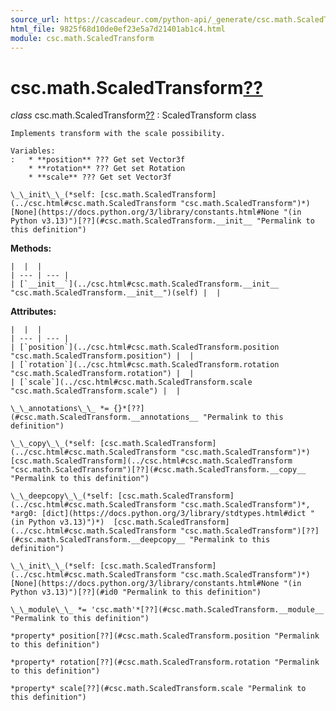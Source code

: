 ```yaml
---
source_url: https://cascadeur.com/python-api/_generate/csc.math.ScaledTransform.html
html_file: 9825f68d10de0ef23e5a7d21401ab1c4.html
module: csc.math.ScaledTransform
---
```


# csc.math.ScaledTransform[??](#csc-math-scaledtransform "Permalink to this heading")

*class* csc.math.ScaledTransform[??](#csc.math.ScaledTransform "Permalink to this definition")
:   ScaledTransform class

    Implements transform with the scale possibility.

    Variables:
    :   * **position** ??? Get set Vector3f
        * **rotation** ??? Get set Rotation
        * **scale** ??? Get set Vector3f

    \_\_init\_\_(*self: [csc.math.ScaledTransform](../csc.html#csc.math.ScaledTransform "csc.math.ScaledTransform")*)  [None](https://docs.python.org/3/library/constants.html#None "(in Python v3.13)")[??](#csc.math.ScaledTransform.__init__ "Permalink to this definition")

    
**Methods:**

    |  |  |
    | --- | --- |
    | [`__init__`](../csc.html#csc.math.ScaledTransform.__init__ "csc.math.ScaledTransform.__init__")(self) |  |

    
**Attributes:**

    |  |  |
    | --- | --- |
    | [`position`](../csc.html#csc.math.ScaledTransform.position "csc.math.ScaledTransform.position") |  |
    | [`rotation`](../csc.html#csc.math.ScaledTransform.rotation "csc.math.ScaledTransform.rotation") |  |
    | [`scale`](../csc.html#csc.math.ScaledTransform.scale "csc.math.ScaledTransform.scale") |  |

    \_\_annotations\_\_ *= {}*[??](#csc.math.ScaledTransform.__annotations__ "Permalink to this definition")

    \_\_copy\_\_(*self: [csc.math.ScaledTransform](../csc.html#csc.math.ScaledTransform "csc.math.ScaledTransform")*)  [csc.math.ScaledTransform](../csc.html#csc.math.ScaledTransform "csc.math.ScaledTransform")[??](#csc.math.ScaledTransform.__copy__ "Permalink to this definition")

    \_\_deepcopy\_\_(*self: [csc.math.ScaledTransform](../csc.html#csc.math.ScaledTransform "csc.math.ScaledTransform")*, *arg0: [dict](https://docs.python.org/3/library/stdtypes.html#dict "(in Python v3.13)")*)  [csc.math.ScaledTransform](../csc.html#csc.math.ScaledTransform "csc.math.ScaledTransform")[??](#csc.math.ScaledTransform.__deepcopy__ "Permalink to this definition")

    \_\_init\_\_(*self: [csc.math.ScaledTransform](../csc.html#csc.math.ScaledTransform "csc.math.ScaledTransform")*)  [None](https://docs.python.org/3/library/constants.html#None "(in Python v3.13)")[??](#id0 "Permalink to this definition")

    \_\_module\_\_ *= 'csc.math'*[??](#csc.math.ScaledTransform.__module__ "Permalink to this definition")

    *property* position[??](#csc.math.ScaledTransform.position "Permalink to this definition")

    *property* rotation[??](#csc.math.ScaledTransform.rotation "Permalink to this definition")

    *property* scale[??](#csc.math.ScaledTransform.scale "Permalink to this definition")